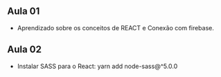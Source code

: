 ## Aula 01
- Aprendizado sobre os conceitos de REACT e Conexão com firebase.


## Aula 02
- Instalar SASS para o React: yarn add node-sass@^5.0.0